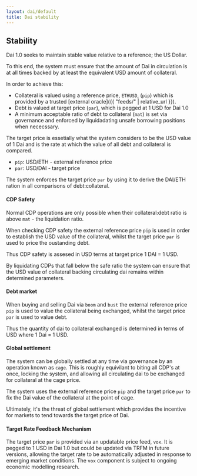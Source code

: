```yaml
---
layout: dai/default
title: Dai stability
---
```


## Stability

Dai 1.0 seeks to maintain stable value relative to a reference; the US Dollar.

To this end, the system must ensure that the amount of Dai in circulation is at
all times backed by at least the equivalent USD amount of collateral.

In order to achieve this:

- Collateral is valued using a reference price, `ETHUSD`, (`pip`) which is
  provided by a trusted [external oracle]({{ "feeds/" | relative_url }}).
- Debt is valued at target price (`par`), which is pegged at 1 USD for Dai 1.0
- A minimum acceptable ratio of debt to collateral (`mat`) is set via
  governance and enforced by liquidadating unsafe borrowing positions when
  nececssary.

The target price is essetially what the system considers to be the USD value of
1 Dai and is the rate at which the value of all debt and collateral is compared.

- `pip`: USD/ETH - external reference price
- `par`: USD/DAI - target price

The system enforces the target price `par` by using it to derive the DAI/ETH
ration in all comparisons of debt:collateral.

#### CDP Safety

Normal CDP operations are only possible when their collateral:debt ratio is
above `mat` - the liquidation ratio.

When checking CDP safety the external reference price `pip` is used in order to
establish the USD value of the collateral, whilst the target price `par` is
used to price the oustanding debt.

Thus CDP safety is assesed in USD terms at target price 1 DAI = 1 USD.

By liquidating CDPs that fall below the safe ratio the system can ensure that
the USD value of collateral backing circulating dai remains within determined
parameters.

#### Debt market

When buying and selling Dai via `boom` and `bust` the external reference price
`pip` is used to value the collateral being exchanged, whilst the target price
`par` is used to value debt.

Thus the quantity of dai to collateral exchanged is determined in terms of USD
where 1 Dai = 1 USD.

#### Global settlement

The system can be globally settled at any time via governance by an operation
known as `cage`. This is roughly equivilant to biting all CDP's at once,
locking the system, and allowing all circulating dai to be exchanged for
collateral at the cage price.

The system uses the external reference price `pip` and the target price `par`
to fix the Dai value of the collateral at the point of cage.

Ultimately, it's the threat of global settlement which provides the incentive
for markets to tend towards the target price of Dai.

#### Target Rate Feedback Mechanism

The target price `par` is provided via an updatable price feed, `vox`. It is
pegged to 1 USD in Dai 1.0 but could be updated via TRFM in future versions,
allowing the target rate to be automatically adjusted in response to emerging
market conditions. The `vox` component is subject to ongoing economic modelling
research.
